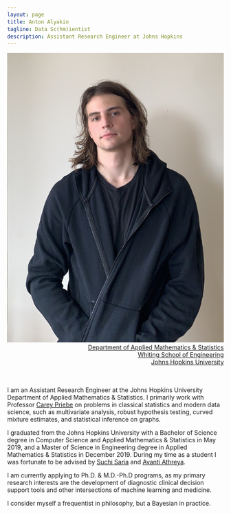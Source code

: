 ```yaml
---
layout: page
title: Anton Alyakin
tagline: Data Sc(hm)ientist
description: Assistant Research Engineer at Johns Hopkins
---
```

<div class="container">
	<div class = "span3">
		<div style="text-align:center"><img src ="assets/pics/anton_alyakin.jpg"/>
		</div>
	</div>
	<div class = "span4">
		<div style="text-align:right">
		<a href="https://engineering.jhu.edu/ams/">Department of Applied Mathematics & Statistics</a><br/>
		<a href="https://engineering.jhu.edu/">Whiting School of Engineering</a><br/>
          	<a href="https://www.jhu.edu/">Johns Hopkins University</a><br/>
                <!--
		<br/>
		<a href="{{ BASE_PATH }}/assets/AntonAlyakinCV.pdf">CV</a><br/>
		<a href = "https://www.linkedin.com/in/anton-a-64a58a9b">LinkedIn</a><br/>
		<a href = "https://github.com/alyakin314">Github</a><br/>
                -->
		</div>		
	</div>
</div>

<br/>
<br/>

I am an Assistant Research Engineer at the Johns Hopkins University Department
of Applied Mathematics & Statistics.
I primarily work with Professor [Carey Priebe](https://www.ams.jhu.edu/~priebe/)
on problems in classical statistics and modern data science, such as
multivariate analysis, robust hypothesis testing, curved mixture estimates, and
statistical inference on graphs.

I graduated from the Johns Hopkins University with a Bachelor of Science degree
in Computer Science and Applied Mathematics & Statistics in May 2019, and a
Master of Science in Engineering degree in Applied Mathematics & Statistics in
December 2019.
During my time as a student I was fortunate to be advised by [Suchi
Saria](https://suchisaria.jhu.edu/) and
[Avanti Athreya](https://engineering.jhu.edu/ams/faculty/avanti-athreya/).

I am currently applying to Ph.D. & M.D.-Ph.D programs, as my primary research
interests are the development of diagnostic clinical decision support tools and
other intersections of machine learning and medicine.

I consider myself a frequentist in philosophy, but a Bayesian in practice.


